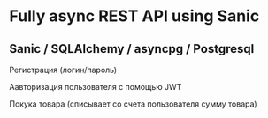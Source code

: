 # Fully async REST API using Sanic 

## Sanic / SQLAlchemy / asyncpg / Postgresql

Регистрация (логин/пароль)

Аавторизация пользователя с помощью JWT

Покука товара (списывает со счета пользователя сумму товара)
